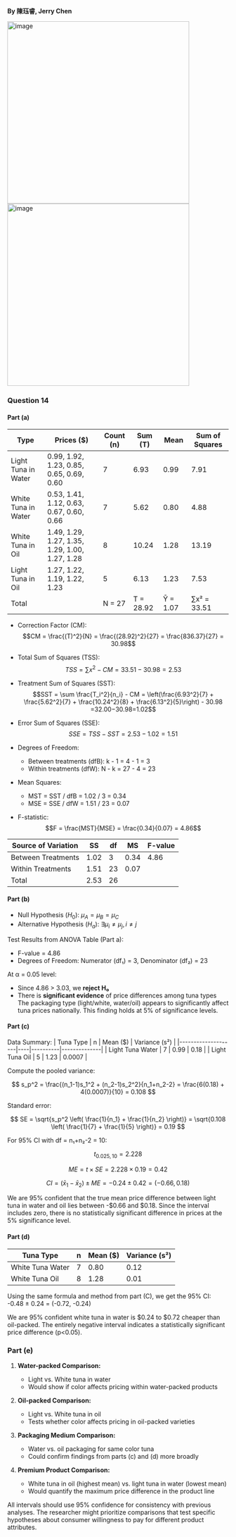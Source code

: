 **By 陳珏睿, Jerry Chen**

<img width="414" alt="image" src="https://github.com/user-attachments/assets/d5163768-7754-4790-8c3f-8be64b39c126" />
<img width="414" alt="image" src="https://github.com/user-attachments/assets/f1838272-f916-402d-82e4-983d7082f3bf" />

### Question 14
#### Part (a)

| **Type**               | **Prices ($)** | **Count (n)** | **Sum (T)** | **Mean** | **Sum of Squares** |
|------------------------|----------------|---------------|-------------|----------|--------------------|
| Light Tuna in Water    | 0.99, 1.92, 1.23, 0.85, 0.65, 0.69, 0.60 | 7 | 6.93 | 0.99 | 7.91 |
| White Tuna in Water    | 0.53, 1.41, 1.12, 0.63, 0.67, 0.60, 0.66 | 7 | 5.62 | 0.80 | 4.88 |
| White Tuna in Oil      | 1.49, 1.29, 1.27, 1.35, 1.29, 1.00, 1.27, 1.28 | 8 | 10.24 | 1.28 | 13.19 |
| Light Tuna in Oil      | 1.27, 1.22, 1.19, 1.22, 1.23 | 5 | 6.13 | 1.23 | 7.53 |
| Total              | | N = 27 | T = 28.92 | Ȳ = 1.07 | ∑x² = 33.51 |

- Correction Factor (CM):
   $$CM = \frac{(T)^2}{N} = \frac{(28.92)^2}{27} = \frac{836.37}{27} = 30.98$$

- Total Sum of Squares (TSS):
   $$TSS = \sum x^2 - CM = 33.51 - 30.98 = 2.53$$

- Treatment Sum of Squares (SST):
   $$SST = \sum \frac{T_i^2}{n_i} - CM = \left(\frac{6.93^2}{7} + \frac{5.62^2}{7} + \frac{10.24^2}{8} + \frac{6.13^2}{5}\right) - 30.98 =32.00−30.98=1.02$$

- Error Sum of Squares (SSE):
   $$SSE = TSS - SST = 2.53 - 1.02 = 1.51$$

- Degrees of Freedom:
   - Between treatments (dfB): k - 1 = 4 - 1 = 3
   - Within treatments (dfW): N - k = 27 - 4 = 23

- Mean Squares:
   - MST = SST / dfB = 1.02 / 3 = 0.34
   - MSE = SSE / dfW = 1.51 / 23 = 0.07

- F-statistic:
   $$F = \frac{MST}{MSE} = \frac{0.34}{0.07} = 4.86$$

| Source of Variation | SS  | df | MS  | F-value |
|-------------------------|---------|--------|---------|-------------|
| Between Treatments      | 1.02    | 3      | 0.34    | 4.86        |
| Within Treatments       | 1.51    | 23     | 0.07    |             |
| Total              | 2.53| 26 |         |             |

#### Part (b)
- Null Hypothesis ($H_0$):  $\mu_A = \mu_B = \mu_C$  
- Alternative Hypothesis ($H_a$):  $\exists \mu_i \neq \mu_j, i \neq j$ 

Test Results from ANOVA Table (Part a):
- F-value = 4.86
- Degrees of Freedom: Numerator (df₁) = 3, Denominator (df₂) = 23

At α = 0.05 level:
   - Since 4.86 > 3.03, we **reject H₀**
   - There is **significant evidence** of price differences among tuna types
The packaging type (light/white, water/oil) appears to significantly affect tuna prices nationally. This finding holds at 5% of significance levels.

#### Part (c)
Data Summary:
| Tuna Type          | n  | Mean ($) | Variance (s²) |
|--------------------|----|----------|--------------|
| Light Tuna Water   | 7  | 0.99     | 0.18         |
| Light Tuna Oil     | 5  | 1.23     | 0.0007       |

Compute the pooled variance:

$$
s_p^2 = \frac{(n_1-1)s_1^2 + (n_2-1)s_2^2}{n_1+n_2-2} = \frac{6(0.18) + 4(0.0007)}{10} = 0.108 
$$

Standard error:

$$
SE = \sqrt{s_p^2 \left( \frac{1}{n_1} + \frac{1}{n_2} \right)} = \sqrt{0.108 \left( \frac{1}{7} + \frac{1}{5} \right)} = 0.19
$$

For 95% CI with df = n₁+n₂-2 = 10:

$$
t_{0.025,10} = 2.228 
$$

$$
ME = t \times SE = 2.228 \times 0.19 = 0.42 
$$

$$
CI = (\bar{x}_1 - \bar{x}_2) \pm ME = -0.24 \pm 0.42 = (-0.66, 0.18) 
$$

We are 95% confident that the true mean price difference between light tuna in water and oil lies between -$0.66 and $0.18. Since the interval includes zero, there is no statistically significant difference in prices at the 5% significance level.

#### Part (d)

| Tuna Type          | n  | Mean ($) | Variance (s²) |
|--------------------|----|----------|--------------|
| White Tuna Water   | 7  | 0.80     | 0.12         |
| White Tuna Oil     | 8  | 1.28     | 0.01         |

Using the same formula and method from part (C), we get the
95% CI: -0.48 ± 0.24 = (-0.72, -0.24) 

We are 95% confident white tuna in water is $0.24 to $0.72 cheaper than oil-packed. The entirely negative interval indicates a statistically significant price difference (p<0.05).

### Part (e) 

1. **Water-packed Comparison:**
   - Light vs. White tuna in water
   - Would show if color affects pricing within water-packed products

2. **Oil-packed Comparison:**
   - Light vs. White tuna in oil
   - Tests whether color affects pricing in oil-packed varieties

3. **Packaging Medium Comparison:**
   - Water vs. oil packaging for same color tuna
   - Could confirm findings from parts (c) and (d) more broadly

4. **Premium Product Comparison:**
   - White tuna in oil (highest mean) vs. light tuna in water (lowest mean)
   - Would quantify the maximum price difference in the product line

All intervals should use 95% confidence for consistency with previous analyses. The researcher might prioritize comparisons that test specific hypotheses about consumer willingness to pay for different product attributes.
